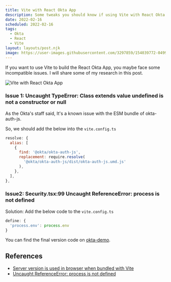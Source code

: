 ```yaml
---
title: Vite with React Okta App
description: Some tweaks you should know if using Vite with React Okta App.
date: 2022-02-16
scheduled: 2022-02-16
tags:
  - Okta
  - React
  - Vite
layout: layouts/post.njk
image: https://user-images.githubusercontent.com/3297859/154039772-04997c78-c4c6-4e5a-9590-99e23a065c1d.png
---
```


If you want to use Vite to build the React Okta App, you maybe face some incompatible issues. I will share some of my research in this post.

![Vite with React Okta App](https://user-images.githubusercontent.com/3297859/154039772-04997c78-c4c6-4e5a-9590-99e23a065c1d.png)

### Issue 1: Uncaught TypeError: Class extends value undefined is not a constructor or null

As the Okta's staff said, It's a known issue with the ESM bundle of okta-auth-js.

So, we should add the below into the `vite.config.ts`

```js
resolve: {
  alias: [
    {
      find: '@okta/okta-auth-js',
      replacement: require.resolve(
        '@okta/okta-auth-js/dist/okta-auth-js.umd.js'
      ),
    },
  ],
},
```

### Issue2: Security.tsx:99 Uncaught ReferenceError: process is not defined

Solution: Add the below code to the `vite.config.ts`

```js
define: {
  'process.env': process.env
}
```

You can find the final version code on [okta-demo](https://github.com/sinchang-codespaces/okta-demo).

## References

- [Server version is used in browser when bundled with Vite](https://github.com/okta/okta-auth-js/issues/641)
- [Uncaught ReferenceError: process is not defined](https://github.com/vitejs/vite/issues/1973)
